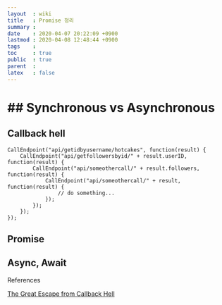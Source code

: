 ```yaml
---
layout  : wiki
title   : Promise 정리
summary : 
date    : 2020-04-07 20:22:09 +0900
lastmod : 2020-04-08 12:48:44 +0900
tags    : 
toc     : true
public  : true
parent  : 
latex   : false
---
```


# ## Synchronous vs Asynchronous

## Callback hell

    CallEndpoint("api/getidbyusername/hotcakes", function(result) {
    	CallEndpoint("api/getfollowersbyid/" + result.userID, function(result) {
    		CallEndpoint("api/someothercall/" + result.followers, function(result) {
    			CallEndpoint("api/someothercall/" + result, function(result) {
    				// do something...
    			});
    		});
    	});
    });

## Promise

## Async, Await

References

[The Great Escape from Callback Hell](https://medium.com/@js_tut/the-great-escape-from-callback-hell-3006fa2c82e)
